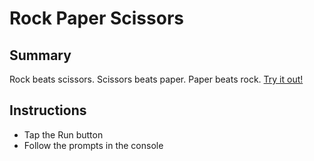 # Rock Paper Scissors

## Summary
Rock beats scissors. Scissors beats paper. Paper beats rock. [Try it out!](https://repl.it/@clash402/rock-paper-scissors)

## Instructions
- Tap the Run button
- Follow the prompts in the console
